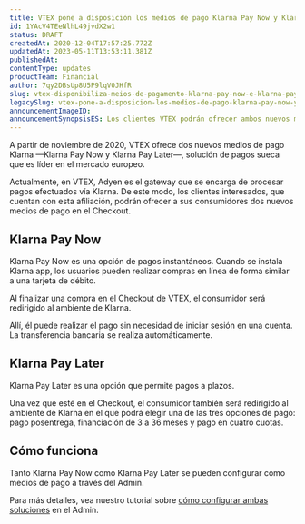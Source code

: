 ```yaml
---
title: VTEX pone a disposición los medios de pago Klarna Pay Now y Klarna Pay Later para el mercado europeo
id: 1YAcV4TEeNlhL49jvdX2w1
status: DRAFT
createdAt: 2020-12-04T17:57:25.772Z
updatedAt: 2023-05-11T13:53:11.381Z
publishedAt: 
contentType: updates
productTeam: Financial
author: 7qy2DBsUp8U5P9lqV0JHfR
slug: vtex-disponibiliza-meios-de-pagamento-klarna-pay-now-e-klarna-pay-later
legacySlug: vtex-pone-a-disposicion-los-medios-de-pago-klarna-pay-now-y-klarna-pay-later
announcementImageID: 
announcementSynopsisES: Los clientes VTEX podrán ofrecer ambos nuevos medios de pago a sus consumidores vía gateway Adyen. 
---
```


A partir de noviembre de 2020, VTEX ofrece dos nuevos medios de pago Klarna —Klarna Pay Now y Klarna Pay Later—, solución de pagos sueca que es líder en el mercado europeo. 

Actualmente, en VTEX, Adyen es el gateway que se encarga de procesar pagos efectuados vía Klarna. De este modo, los clientes interesados, que cuentan con esta afiliación, podrán ofrecer a sus consumidores dos nuevos medios de pago en el Checkout. 

## Klarna Pay Now
Klarna Pay Now es una opción de pagos instantáneos. Cuando se instala Klarna app, los usuarios pueden realizar compras en línea de forma similar a una tarjeta de débito. 

Al finalizar una compra en el Checkout de VTEX, el consumidor será redirigido al ambiente de Klarna. 

Allí, él puede realizar el pago sin necesidad de iniciar sesión en una cuenta. La transferencia bancaria se realiza automáticamente. 

## Klarna Pay Later
Klarna Pay Later es una opción que permite pagos a plazos.

Una vez que esté en el Checkout, el consumidor también será redirigido al ambiente de Klarna en el que podrá elegir una de las tres opciones de pago: pago posentrega, financiación de 3 a 36 meses y pago en cuatro cuotas.

## Cómo funciona 
Tanto Klarna Pay Now como Klarna Pay Later se pueden configurar como medios de pago a través del Admin.

Para más detalles, vea nuestro tutorial sobre [cómo configurar ambas soluciones](https://help.vtex.com/es/tutorial/configure-klarna-pay-now-e-klarna-pay-later-como-meio-de-pagamento--4nsW4t3jGU9f8qqGoVjVtz?&utm_source=autocomplete "cómo configurar ambas soluciones") en el Admin.
